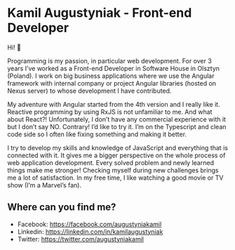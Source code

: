 # Kamil Augustyniak - Front-end Developer
Hi! 👋

Programming is my passion, in particular web development. For over 3 years I’ve worked as a Front-end Developer in Software House in Olsztyn (Poland). I work on big business applications where we use the Angular framework with internal company or project Angular libraries (hosted on Nexus server) to whose development I have contributed.

My adventure with Angular started from the 4th version and I really like it. Reactive programming by using RxJS is not unfamiliar to me. And what about React?! Unfortunately, I don’t have any commercial experience with it but I don’t say NO.  Contrary! I’d like to try it. I’m on the Typescript and clean code side so I often like fixing something and making it better. 

I try to develop my skills and knowledge of JavaScript and everything that is connected with it. It gives me a bigger perspective on the whole process of web application development. Every solved problem and newly learned things make me stronger! Checking myself during new challenges brings me a lot of satisfaction. In my free time, I like watching a good movie or TV show (I’m a Marvel’s fan).

## Where can you find me?
* Facebook: https://facebook.com/augustyniakamil
* Linkedin: https://linkedin.com/in/kamilaugustyniak
* Twitter: https://twitter.com/augustyniakamil
<!--
**augustyniakamil/augustyniakamil** is a ✨ _special_ ✨ repository because its `README.md` (this file) appears on your GitHub profile.

Here are some ideas to get you started:

- 🔭 I’m currently working on ...
- 🌱 I’m currently learning ...
- 👯 I’m looking to collaborate on ...
- 🤔 I’m looking for help with ...
- 💬 Ask me about ...
- 📫 How to reach me: ...
- 😄 Pronouns: ...
- ⚡ Fun fact: ...
-->
